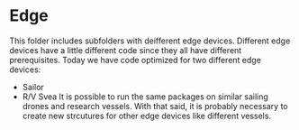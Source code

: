 # Edge

This folder includes subfolders with deifferent edge devices. Different edge devices have a little different code since they all have different prerequisites. Today we have code optimized for two different edge devices:
* Sailor
* R/V Svea
It is possible to run the same packages on similar sailing drones and research vessels. With that said, it is probably necessary to create new strcutures for other edge devices like different vessels. 
